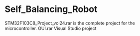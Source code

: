 # Self_Balancing_Robot
STM32F103C8_Project_vol24.rar is the complete project for the microcontroller. 
GUI.rar Visual Studio project
